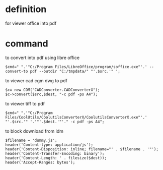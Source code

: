 # definition
for viewer office into pdf

# command
to convert into pdf using libre office
```
$cmd=" ".'"C:/Program Files/LibreOffice/program/soffice.exe"'.' --convert-to pdf --outdir "C:/tmpdata/" "'.$src.'" ';
```

to viewer cad cgm dwg to pdf
```
$c= new COM("CADConverter.CADConverterX");
$c->convert($src,$dest, "-c pdf -ps A4");
```

to viewer tiff to pdf
```
$cmd=" ".'"C:/Program Files/CoolUtils/CoolutilsConverterX/CoolutilsConverterX.exe"'.' "'.$src.'" '.'"'.$dest.'"'." -c pdf -ps A4";
```

to block download from idm
```
$filename = 'dummy.js';
header('Content-type: application/js');
header('Content-Disposition: inline; filename="' . $filename . '"');
header('Content-Transfer-Encoding: binary');
header('Content-Length: ' . filesize($dest));
header('Accept-Ranges: bytes');
```

